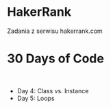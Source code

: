 # HakerRank
Zadania z serwisu hakerrank.com <br>

<h1>30 Days of Code</h1><br>
<ul>
  <li>Day 4: Class vs. Instance</li>
  <li>Day 5: Loops</li>
</ul>

